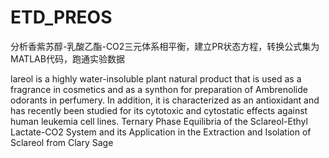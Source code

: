 # ETD_PREOS
分析香紫苏醇-乳酸乙酯-CO2三元体系相平衡，建立PR状态方程，转换公式集为MATLAB代码，跑通实验数据

lareol is a highly water-insoluble plant natural product that is used as a fragrance in cosmetics and as a
synthon for preparation of Ambrenolide odorants in perfumery. In addition, it is
characterized as an antioxidant and has recently been studied for its cytotoxic and cytostatic
effects against human leukemia cell lines. 
Ternary Phase Equilibria of the Sclareol-Ethyl Lactate-CO2 System
and its Application in the Extraction and Isolation of Sclareol from Clary Sage
